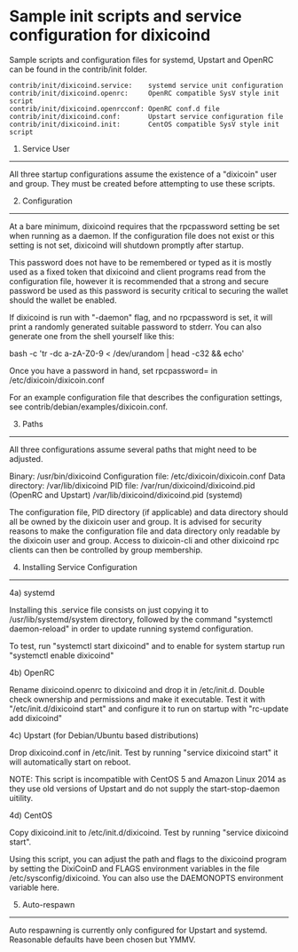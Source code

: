 Sample init scripts and service configuration for dixicoind
==========================================================

Sample scripts and configuration files for systemd, Upstart and OpenRC
can be found in the contrib/init folder.

    contrib/init/dixicoind.service:    systemd service unit configuration
    contrib/init/dixicoind.openrc:     OpenRC compatible SysV style init script
    contrib/init/dixicoind.openrcconf: OpenRC conf.d file
    contrib/init/dixicoind.conf:       Upstart service configuration file
    contrib/init/dixicoind.init:       CentOS compatible SysV style init script

1. Service User
---------------------------------

All three startup configurations assume the existence of a "dixicoin" user
and group.  They must be created before attempting to use these scripts.

2. Configuration
---------------------------------

At a bare minimum, dixicoind requires that the rpcpassword setting be set
when running as a daemon.  If the configuration file does not exist or this
setting is not set, dixicoind will shutdown promptly after startup.

This password does not have to be remembered or typed as it is mostly used
as a fixed token that dixicoind and client programs read from the configuration
file, however it is recommended that a strong and secure password be used
as this password is security critical to securing the wallet should the
wallet be enabled.

If dixicoind is run with "-daemon" flag, and no rpcpassword is set, it will
print a randomly generated suitable password to stderr.  You can also
generate one from the shell yourself like this:

bash -c 'tr -dc a-zA-Z0-9 < /dev/urandom | head -c32 && echo'

Once you have a password in hand, set rpcpassword= in /etc/dixicoin/dixicoin.conf

For an example configuration file that describes the configuration settings,
see contrib/debian/examples/dixicoin.conf.

3. Paths
---------------------------------

All three configurations assume several paths that might need to be adjusted.

Binary:              /usr/bin/dixicoind
Configuration file:  /etc/dixicoin/dixicoin.conf
Data directory:      /var/lib/dixicoind
PID file:            /var/run/dixicoind/dixicoind.pid (OpenRC and Upstart)
                     /var/lib/dixicoind/dixicoind.pid (systemd)

The configuration file, PID directory (if applicable) and data directory
should all be owned by the dixicoin user and group.  It is advised for security
reasons to make the configuration file and data directory only readable by the
dixicoin user and group.  Access to dixicoin-cli and other dixicoind rpc clients
can then be controlled by group membership.

4. Installing Service Configuration
-----------------------------------

4a) systemd

Installing this .service file consists on just copying it to
/usr/lib/systemd/system directory, followed by the command
"systemctl daemon-reload" in order to update running systemd configuration.

To test, run "systemctl start dixicoind" and to enable for system startup run
"systemctl enable dixicoind"

4b) OpenRC

Rename dixicoind.openrc to dixicoind and drop it in /etc/init.d.  Double
check ownership and permissions and make it executable.  Test it with
"/etc/init.d/dixicoind start" and configure it to run on startup with
"rc-update add dixicoind"

4c) Upstart (for Debian/Ubuntu based distributions)

Drop dixicoind.conf in /etc/init.  Test by running "service dixicoind start"
it will automatically start on reboot.

NOTE: This script is incompatible with CentOS 5 and Amazon Linux 2014 as they
use old versions of Upstart and do not supply the start-stop-daemon uitility.

4d) CentOS

Copy dixicoind.init to /etc/init.d/dixicoind. Test by running "service dixicoind start".

Using this script, you can adjust the path and flags to the dixicoind program by
setting the DixiCoinD and FLAGS environment variables in the file
/etc/sysconfig/dixicoind. You can also use the DAEMONOPTS environment variable here.

5. Auto-respawn
-----------------------------------

Auto respawning is currently only configured for Upstart and systemd.
Reasonable defaults have been chosen but YMMV.
